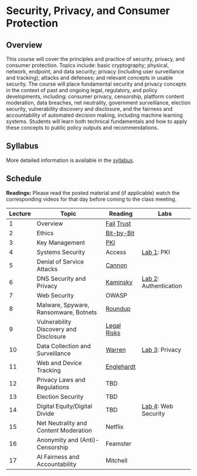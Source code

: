 # Security, Privacy, and Consumer Protection

## Overview

This course will cover the principles and practice of security, privacy,
and consumer protection. Topics include: basic cryptography; physical,
network, endpoint, and data security; privacy (including user
surveillance and tracking); attacks and defenses; and relevant concepts
in usable security. The course will place fundamental security and
privacy concepts in the context of past and ongoing legal, regulatory,
and policy developments, including: consumer privacy, censorship,
platform content moderation, data breaches, net neutrality, government
surveillance, election security, vulnerability discovery and disclosure,
and the fairness and accountability of automated decision making,
including machine learning systems. Students will learn both technical
fundamentals and how to apply these concepts to public policy outputs
and recommendations.

## Syllabus

More detailed information is available in the [syllabus](syllabus.md).

## Schedule

**Readings:** Please read the posted material and
(if applicable) watch the corresponding videos for that day before coming to the class
meeting.

| Lecture | Topic                                  | Reading                                                                                    | Labs                                        |
|---------|----------------------------------------|--------------------------------------------------------------------------------------------|---------------------------------------------|
| 1       | Overview                               | [Fail](readings/01-why-cryptosystems-fail.pdf) [Trust](readings/01-trusting-trust.pdf)     |                                             |
| 2       | Ethics                                 | [Bit-by-Bit](readings/02-bit-by-bit.pdf)                                                   |                                             |
| 3       | Key Management                         | [PKI](readings/03-bellovin-pki.pdf)                                                        |                                             |
| 4       | Systems Security                       | Access                                                                                     | [Lab 1](assignments/pki.md): PKI            |
| 5       | Denial of Service Attacks              | [Cannon](readings/05-paxson-cannon.pdf)                                                    |                                             |
| 6       | DNS Security and Privacy               | [Kaminsky](readings/06-kaminsky.pdf)                                                       | [Lab 2](assignments/api.md): Authentication |
| 7       | Web Security                           | OWASP                                                                                      |                                             |
| 8       | Malware, Spyware, Ransomware, Botnets  | [Roundup](readings/08-cooke-botnets.pdf)                                                   |                                             |
| 9       | Vulnerability Discovery and Disclosure | [Legal Risks](https://dl.acm.org/doi/pdf/10.1145/3133956.3134047)                          |                                             |
| 10      | Data Collection and Surveillance       | [Warren](https://www.nosue.org/app/download/7239721244/4HarvLRev193,+Right+to+Privacy.pdf) | [Lab 3](assignments/privacy.md): Privacy    |
| 11      | Web and Device Tracking                | [Englehardt](https://dl.acm.org/doi/pdf/10.1145/2976749.2978313)                           |                                             |
| 12      | Privacy Laws and Regulations           | TBD                                                                                        |                                             |
| 13      | Election Security                      | TBD                                                                                        |                                             |
| 14      | Digital Equity/Digital Divide          | TBD                                                                                        | [Lab 4](assignments/web.md): Web Security   |
| 15      | Net Neutrality and Content Moderation  | Netflix                                                                                    |                                             |
| 16      | Anonymity and (Anti)-Censorship        | Feamster                                                                                   |                                             |
| 17      | AI Fairness and Accountability         | Mitchell                                                                                   |                                             |
